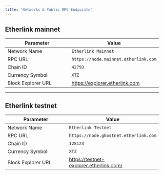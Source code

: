 ```yaml
---
title: 'Networks & Public RPC Endpoints'
---
```


## Etherlink mainnet

<table><thead><tr><th width="231">Parameter</th><th>Value</th></tr></thead><tbody><tr><td>Network Name</td><td><code>Etherlink Mainnet</code></td></tr><tr><td>RPC URL</td><td><code>https://node.mainnet.etherlink.com</code></td></tr><tr><td>Chain ID</td><td><code>42793</code></td></tr><tr><td>Currency Symbol</td><td><code>XTZ</code></td></tr><tr><td>Block Explorer URL</td><td><a href="https://explorer.etherlink.com">https://explorer.etherlink.com</a></td></tr></tbody></table>

---

## Etherlink testnet

<table><thead><tr><th width="231">Parameter</th><th>Value</th></tr></thead><tbody><tr><td>Network Name</td><td><code>Etherlink Testnet</code></td></tr><tr><td>RPC URL</td><td><code>https://node.ghostnet.etherlink.com</code></td></tr><tr><td>Chain ID</td><td><code>128123</code></td></tr><tr><td>Currency Symbol</td><td><code>XTZ</code></td></tr><tr><td>Block Explorer URL</td><td><a href="https://testnet-explorer.etherlink.com/">https://testnet-explorer.etherlink.com/</a></td></tr></tbody></table>
